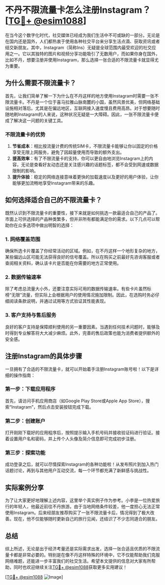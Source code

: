 # 不丹不限流量卡怎么注册Instagram？[[TG💪+ @esim1088](https://t.me/s/esim1088)]

在当今这个数字化时代，社交媒体已经成为我们生活中不可或缺的一部分。无论是在国内还是国外，人们都热衷于使用各种社交平台来分享生活点滴、获取资讯或者结交新朋友。其中，Instagram（简称Ins）无疑是全球范围内最受欢迎的社交应用之一。它以其独特的图片和视频分享功能吸引了无数用户，而如果你身在国外，比如不丹，想要注册并使用Instagram，那么选择一张合适的不限流量卡就显得尤为重要。

## 为什么需要不限流量卡？

首先，让我们简单了解一下为什么在不丹这样的地方使用Instagram时需要一张不限流量卡。不丹是一个位于喜马拉雅山脉南麓的小国，虽然风景优美，但网络基础设施相对落后。尤其是在偏远地区，互联网接入速度慢且费用高昂。对于想要随时随地刷Instagram的人来说，这种状况无疑是一大障碍。因此，一张不限流量卡便成了解决这一问题的关键工具。

### 不限流量卡的优势

1. **节省成本**：相比按流量计费的传统SIM卡，不限流量卡能够让你以固定的价格享受无限上网服务，避免了因超量使用而导致的额外支出。
2. **提高效率**：有了不限流量卡的支持，你可以更自由地浏览Instagram上的内容，无论是查看好友动态还是关注感兴趣的话题标签，都不会受到网速或数据限制的影响。
3. **提升体验**：稳定的网络连接意味着更快的加载速度以及更好的用户体验，让你能够更加流畅地享受Instagram带来的乐趣。

## 如何选择适合自己的不限流量卡？

既然认识到不限流量卡的重要性，接下来就是如何挑选一款最适合自己的产品了。市面上可供选择的产品种类繁多，但并非所有都能满足你的需求。以下几点可以帮助你在众多选项中做出明智的选择：

### 1. 网络覆盖范围
确保所选卡片覆盖了你经常活动的区域。例如，在不丹这样一个地形复杂的地方，某些偏远山区可能无法获得良好的信号覆盖。所以在购买之前最好先咨询客服或者查阅相关资料，确认该卡片是否能在你需要的地方正常使用。

### 2. 数据传输速率
除了考虑总流量大小外，还要注意实际可用的数据传输速率。有些卡片虽然标榜“无限”流量，但实际上会根据用户的使用情况施加限制。因此，在选购时务必仔细阅读条款说明，并通过试用等方式验证其性能表现。

### 3. 客户支持与售后服务
良好的客户支持是保障顺利使用的另一重要因素。当遇到任何技术问题时，能够及时得到专业解答将大大减少麻烦。此外，完善的售后政策也能为消费者提供额外的安全感。

## 注册Instagram的具体步骤

一旦拥有了合适的不限流量卡，就可以开始着手注册Instagram账号啦！以下是详细的操作指南：

### 第一步：下载应用程序
首先，请访问手机应用商店（如Google Play Store或Apple App Store），搜索“Instagram”，然后点击安装按钮完成下载。

### 第二步：创建账户
打开刚刚下载好的应用程序后，按照提示输入手机号码并接收验证码进行验证。接着设置用户名和密码，并上传个人头像及简介信息即可完成初步注册。

### 第三步：探索功能
成功登录之后，就可以尽情探索Instagram的各种功能啦！从发布照片到加入热门话题讨论，再到与其他用户互动交流，每一个环节都充满了新鲜感与挑战性。

## 实际案例分享

为了让大家更好地理解上述内容，这里举个真实例子作为参考。小李是一位热爱旅行的年轻人，他最近前往不丹旅游。由于当地网络条件较差，他一度担心无法正常使用Instagram。后来经朋友推荐购买了一张不限流量卡后，情况得到了极大改善。现在，他不仅能够随时更新自己的旅行见闻，还结识了不少志同道合的朋友。

## 总结

综上所述，无论是出于经济考量还是实际需求出发，选择一张合适且优质的不限流量卡都是非常必要的。特别是在像不丹这样特殊的环境中，它不仅能帮助我们克服网络难题，还能进一步丰富我们的社交生活。希望本文提供的信息对大家有所帮助，同时也欢迎继续关注[TG💪+ @esim1088](https://t.me/s/esim1088)获取更多实用建议！

[[TG💪+ @esim1088](https://t.me/s/esim1088) ![Image](https://i.postimg.cc/4NQfJmqS/Snipaste-2025-05-13-00-14-12.png)]